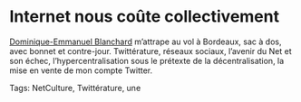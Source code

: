 # Internet nous coûte collectivement

[Dominique-Emmanuel Blanchard](http://www.deb33.com/) m’attrape au vol à Bordeaux, sac à dos, avec bonnet et contre-jour. Twittérature, réseaux sociaux, l’avenir du Net et son échec, l’hypercentralisation sous le prétexte de la décentralisation, la mise en vente de mon compte Twitter.<span id="more-32845"></span>

Tags: NetCulture, Twittérature, une